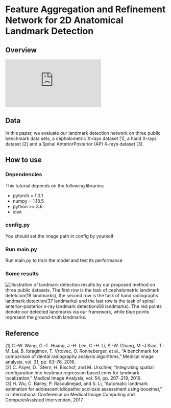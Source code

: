 # Feature Aggregation and Refinement Network for 2D Anatomical Landmark Detection

## Overview
![The architecture of the feature aggregation and refinement network (FARNet). FARNet includes a backbone network
(in the pink dashed box), a multi-scale feature aggregation (MSFA) module (in the blue dashed box) and a feature refinement
(FR) module (in the brown dashed box). We also give the feature level labels {L0, L1, L2, L3, L4, L5} at the left side of the
figure, and all feature maps at the same horizontal level have the same spatial resolution.](https://github.com/JuvenileInWind/Farnet/tree/master/image/FARNet_bold.pdf)

## Data
In this paper, we evaluate our landmark detection network
on three public benchmark data sets, a cephalometric X-rays
dataset [1], a hand X-rays dataset [2] and a Spinal AnteriorPosterior (AP) X-rays dataset [3].
## How to use
### Dependencies
This tutorial depends on the following libraries:
* pytorch = 1.0.1
* numpy = 1.18.5
* python >= 3.6
* xlwt

### config.py
You should set the image path in config by yourself

### Run main.py
Run main.py to train the model and test its performance

### Some results 
![ Illustration of landmark detection results by our proposed method on three public datasets. The first row is the task
of cephalometric landmark detetcion(19 landmarks), the second row is the task of hand radiographs landmark detection(37
landmarks) and the last row is the task of spinal anterior-posterior x-ray landmark detection(68 landmarks). The red points
denote our detected landmarks via our framework, while blue points represent the ground-truth landmarks.](https://github.com/JuvenileInWind/Farnet/tree/master/image/results.png)

## Reference
[1] C.-W. Wang, C.-T. Huang, J.-H. Lee, C.-H. Li, S.-W. Chang, M.-J.Siao, T.-M. Lai, B. Ibragimov, T. Vrtovec, O. Ronneberger, et al., “A benchmark for comparison of dental radiography analysis algorithms,” Medical image analysis, vol. 31, pp. 63–76, 2016.  
[2] C. Payer, D. ˇStern, H. Bischof, and M. Urschler, “Integrating spatial configuration into heatmap regression based cnns for landmark localization,” Medical Image Analysis, vol. 54, pp. 207–219, 2019.  
[3] H. Wu, C. Bailey, P. Rasoulinejad, and S. Li, “Automatic landmark estimation for adolescent idiopathic scoliosis assessment using boostnet,” in International Conference on Medical Image Computing and ComputerAssisted Intervention, 2017.  
